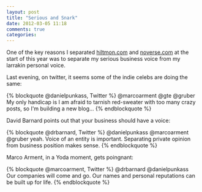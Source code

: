 ```yaml
---
layout: post
title: "Serious and Snark"
date: 2012-03-05 11:18
comments: true
categories: 
---
```


One of the key reasons I separated [hiltmon.com](https://hiltmon.com) and [noverse.com](http://www.noverse.com) at the start of this year was to separate my serious business voice from my larrakin personal voice.

Last evening, on twitter, it seems some of the indie celebs are doing the same:

{% blockquote @danielpunkass, Twitter %}
@marcoarment @gte @gruber My only handicap is I am afraid to tarnish red-sweater with too many crazy posts, so I'm building a new blog...
{% endblockquote %}

David Barnard points out that your business should have a voice:

{% blockquote @drbarnard, Twitter %}
@danielpunkass @marcoarment @gruber yeah. Voice of an entity is important. Separating private opinion from business position makes sense.
{% endblockquote %}

Marco Arment, in a Yoda moment, gets poingnant:

{% blockquote @marcoarment, Twitter %}
@drbarnard @danielpunkass Our companies will come and go. Our names and personal reputations can be built up for life.
{% endblockquote %}


